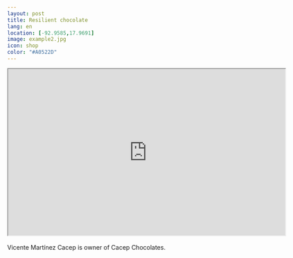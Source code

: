 ```yaml
--- 
layout: post 
title: Resilient chocolate
lang: en
location: [-92.9585,17.9691]
image: example2.jpg
icon: shop
color: "#A0522D"
--- 
```


<p>

<iframe src="https://docs.google.com/file/d/0B8U6aNxb0RPtb2NJT3drMkNhdG8/preview" width="640" height="385"></iframe><br><br>
	Vicente Martínez Cacep is owner of Cacep Chocolates. 

</p>
<p >
</p>

